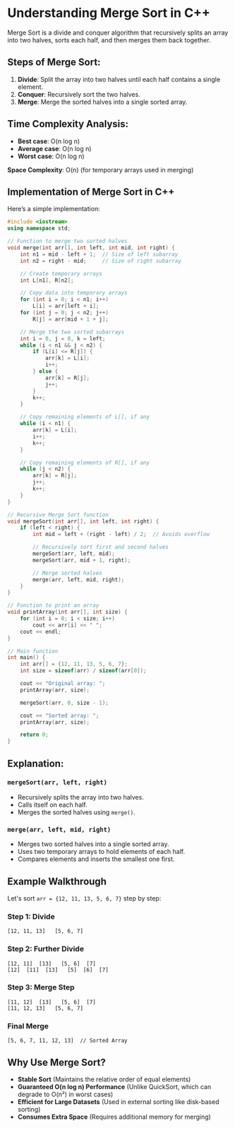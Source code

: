 
# Understanding Merge Sort in C++

Merge Sort is a divide and conquer algorithm that recursively splits an array into two halves, sorts each half, and then merges them back together.

## Steps of Merge Sort:

1. **Divide**: Split the array into two halves until each half contains a single element.
2. **Conquer**: Recursively sort the two halves.
3. **Merge**: Merge the sorted halves into a single sorted array.

## Time Complexity Analysis:

- **Best case**: O(n log n)  
- **Average case**: O(n log n)  
- **Worst case**: O(n log n)  

**Space Complexity**: O(n) (for temporary arrays used in merging)  

## Implementation of Merge Sort in C++

Here’s a simple implementation:

```cpp
#include <iostream>
using namespace std;

// Function to merge two sorted halves
void merge(int arr[], int left, int mid, int right) {
    int n1 = mid - left + 1;  // Size of left subarray
    int n2 = right - mid;     // Size of right subarray

    // Create temporary arrays
    int L[n1], R[n2];

    // Copy data into temporary arrays
    for (int i = 0; i < n1; i++)
        L[i] = arr[left + i];
    for (int j = 0; j < n2; j++)
        R[j] = arr[mid + 1 + j];

    // Merge the two sorted subarrays
    int i = 0, j = 0, k = left;
    while (i < n1 && j < n2) {
        if (L[i] <= R[j]) {
            arr[k] = L[i];
            i++;
        } else {
            arr[k] = R[j];
            j++;
        }
        k++;
    }

    // Copy remaining elements of L[], if any
    while (i < n1) {
        arr[k] = L[i];
        i++;
        k++;
    }

    // Copy remaining elements of R[], if any
    while (j < n2) {
        arr[k] = R[j];
        j++;
        k++;
    }
}

// Recursive Merge Sort function
void mergeSort(int arr[], int left, int right) {
    if (left < right) {
        int mid = left + (right - left) / 2;  // Avoids overflow

        // Recursively sort first and second halves
        mergeSort(arr, left, mid);
        mergeSort(arr, mid + 1, right);

        // Merge sorted halves
        merge(arr, left, mid, right);
    }
}

// Function to print an array
void printArray(int arr[], int size) {
    for (int i = 0; i < size; i++)
        cout << arr[i] << " ";
    cout << endl;
}

// Main function
int main() {
    int arr[] = {12, 11, 13, 5, 6, 7};
    int size = sizeof(arr) / sizeof(arr[0]);

    cout << "Original array: ";
    printArray(arr, size);

    mergeSort(arr, 0, size - 1);

    cout << "Sorted array: ";
    printArray(arr, size);

    return 0;
}
```

## Explanation:

### `mergeSort(arr, left, right)`

- Recursively splits the array into two halves.
- Calls itself on each half.
- Merges the sorted halves using `merge()`.

### `merge(arr, left, mid, right)`

- Merges two sorted halves into a single sorted array.
- Uses two temporary arrays to hold elements of each half.
- Compares elements and inserts the smallest one first.

## Example Walkthrough

Let's sort `arr = {12, 11, 13, 5, 6, 7}` step by step:

### Step 1: Divide

```
[12, 11, 13]   [5, 6, 7]
```

### Step 2: Further Divide

```
[12, 11]  [13]   [5, 6]  [7]
[12]  [11]  [13]   [5]  [6]  [7]
```

### Step 3: Merge Step

```
[11, 12]  [13]   [5, 6]  [7]
[11, 12, 13]   [5, 6, 7]
```

### Final Merge

```
[5, 6, 7, 11, 12, 13]  // Sorted Array
```

## Why Use Merge Sort?

- **Stable Sort** (Maintains the relative order of equal elements)  
- **Guaranteed O(n log n) Performance** (Unlike QuickSort, which can degrade to O(n²) in worst cases)  
- **Efficient for Large Datasets** (Used in external sorting like disk-based sorting)  
- **Consumes Extra Space** (Requires additional memory for merging)  

